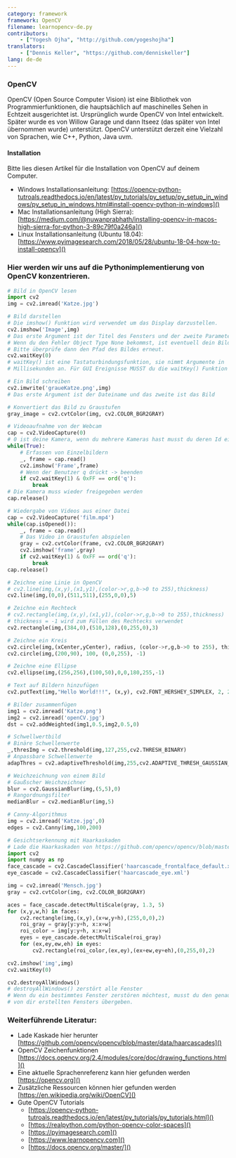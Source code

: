 ```yaml
---
category: framework
framework: OpenCV
filename: learnopencv-de.py
contributors:
    - ["Yogesh Ojha", "http://github.com/yogeshojha"]
translators:
    - ["Dennis Keller", "https://github.com/denniskeller"]
lang: de-de
---
```

### OpenCV

OpenCV (Open Source Computer Vision) ist eine Bibliothek von Programmierfunktionen, 
die hauptsächlich auf maschinelles Sehen in Echtzeit ausgerichtet ist.
Ursprünglich wurde OpenCV von Intel entwickelt. Später wurde es von 
Willow Garage und dann Itseez (das später von Intel übernommen wurde) unterstützt.
OpenCV unterstützt derzeit eine Vielzahl von Sprachen, wie C++, Python, Java uvm.

#### Installation

Bitte lies diesen Artikel für die Installation von OpenCV auf deinem Computer.

* Windows Installationsanleitung: [https://opencv-python-tutroals.readthedocs.io/en/latest/py_tutorials/py_setup/py_setup_in_windows/py_setup_in_windows.html#install-opencv-python-in-windows]()
* Mac Installationsanleitung (High Sierra): [https://medium.com/@nuwanprabhath/installing-opencv-in-macos-high-sierra-for-python-3-89c79f0a246a]()
* Linux Installationsanleitung (Ubuntu 18.04): [https://www.pyimagesearch.com/2018/05/28/ubuntu-18-04-how-to-install-opencv]()

### Hier werden wir uns auf die Pythonimplementierung von OpenCV konzentrieren.

```python
# Bild in OpenCV lesen
import cv2
img = cv2.imread('Katze.jpg')

# Bild darstellen
# Die imshow() Funktion wird verwendet um das Display darzustellen.
cv2.imshow('Image',img)
# Das erste Argument ist der Titel des Fensters und der zweite Parameter ist das Bild
# Wenn du den Fehler Object Type None bekommst, ist eventuell dein Bildpfad falsch.
# Bitte überprüfe dann den Pfad des Bildes erneut.
cv2.waitKey(0)
# waitKey() ist eine Tastaturbindungsfunktion, sie nimmt Argumente in 
# Millisekunden an. Für GUI Ereignisse MUSST du die waitKey() Funktion verwenden.

# Ein Bild schreiben
cv2.imwrite('graueKatze.png',img)
# Das erste Argument ist der Dateiname und das zweite ist das Bild

# Konvertiert das Bild zu Graustufen
gray_image = cv2.cvtColor(img, cv2.COLOR_BGR2GRAY)

# Videoaufnahme von der Webcam
cap = cv2.VideoCapture(0)
# 0 ist deine Kamera, wenn du mehrere Kameras hast musst du deren Id eingeben
while(True):
    # Erfassen von Einzelbildern
    _, frame = cap.read()
    cv2.imshow('Frame',frame)
    # Wenn der Benutzer q drückt -> beenden
    if cv2.waitKey(1) & 0xFF == ord('q'):
        break
# Die Kamera muss wieder freigegeben werden
cap.release()

# Wiedergabe von Videos aus einer Datei
cap = cv2.VideoCapture('film.mp4')
while(cap.isOpened()):
    _, frame = cap.read()
    # Das Video in Graustufen abspielen
    gray = cv2.cvtColor(frame, cv2.COLOR_BGR2GRAY)
    cv2.imshow('frame',gray)
    if cv2.waitKey(1) & 0xFF == ord('q'):
        break
cap.release()

# Zeichne eine Linie in OpenCV
# cv2.line(img,(x,y),(x1,y1),(color->r,g,b->0 to 255),thickness)
cv2.line(img,(0,0),(511,511),(255,0,0),5)

# Zeichne ein Rechteck
# cv2.rectangle(img,(x,y),(x1,y1),(color->r,g,b->0 to 255),thickness)
# thickness = -1 wird zum Füllen des Rechtecks verwendet
cv2.rectangle(img,(384,0),(510,128),(0,255,0),3)

# Zeichne ein Kreis
cv2.circle(img,(xCenter,yCenter), radius, (color->r,g,b->0 to 255), thickness)
cv2.circle(img,(200,90), 100, (0,0,255), -1)

# Zeichne eine Ellipse
cv2.ellipse(img,(256,256),(100,50),0,0,180,255,-1)

# Text auf Bildern hinzufügen
cv2.putText(img,"Hello World!!!", (x,y), cv2.FONT_HERSHEY_SIMPLEX, 2, 255)

# Bilder zusammenfügen
img1 = cv2.imread('Katze.png')
img2 = cv2.imread('openCV.jpg')
dst = cv2.addWeighted(img1,0.5,img2,0.5,0)

# Schwellwertbild
# Binäre Schwellenwerte
_,thresImg = cv2.threshold(img,127,255,cv2.THRESH_BINARY)
# Anpassbare Schwellenwerte 
adapThres = cv2.adaptiveThreshold(img,255,cv2.ADAPTIVE_THRESH_GAUSSIAN_C, cv2.THRESH_BINARY,11,2)

# Weichzeichnung von einem Bild
# Gaußscher Weichzeichner
blur = cv2.GaussianBlur(img,(5,5),0)
# Rangordnungsfilter
medianBlur = cv2.medianBlur(img,5)

# Canny-Algorithmus
img = cv2.imread('Katze.jpg',0)
edges = cv2.Canny(img,100,200)

# Gesichtserkennung mit Haarkaskaden
# Lade die Haarkaskaden von https://github.com/opencv/opencv/blob/master/data/haarcascades/ herunter
import cv2
import numpy as np
face_cascade = cv2.CascadeClassifier('haarcascade_frontalface_default.xml')
eye_cascade = cv2.CascadeClassifier('haarcascade_eye.xml')

img = cv2.imread('Mensch.jpg')
gray = cv2.cvtColor(img, cv2.COLOR_BGR2GRAY)

aces = face_cascade.detectMultiScale(gray, 1.3, 5)
for (x,y,w,h) in faces:
    cv2.rectangle(img,(x,y),(x+w,y+h),(255,0,0),2)
    roi_gray = gray[y:y+h, x:x+w]
    roi_color = img[y:y+h, x:x+w]
    eyes = eye_cascade.detectMultiScale(roi_gray)
    for (ex,ey,ew,eh) in eyes:
        cv2.rectangle(roi_color,(ex,ey),(ex+ew,ey+eh),(0,255,0),2)

cv2.imshow('img',img)
cv2.waitKey(0)

cv2.destroyAllWindows()
# destroyAllWindows() zerstört alle Fenster
# Wenn du ein bestimmtes Fenster zerstören möchtest, musst du den genauen Namen des 
# von dir erstellten Fensters übergeben.
```

### Weiterführende Literatur:
* Lade Kaskade hier herunter [https://github.com/opencv/opencv/blob/master/data/haarcascades]()
* OpenCV Zeichenfunktionen [https://docs.opencv.org/2.4/modules/core/doc/drawing_functions.html]()
* Eine aktuelle Sprachenreferenz kann hier gefunden werden [https://opencv.org]()
* Zusätzliche Ressourcen können hier gefunden werden [https://en.wikipedia.org/wiki/OpenCV]()
* Gute OpenCV Tutorials
    * [https://opencv-python-tutroals.readthedocs.io/en/latest/py_tutorials/py_tutorials.html]()
    * [https://realpython.com/python-opencv-color-spaces]()
    * [https://pyimagesearch.com]()
    * [https://www.learnopencv.com]()
    * [https://docs.opencv.org/master/]()

